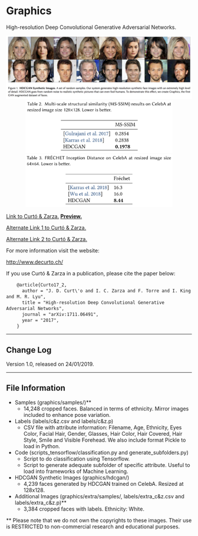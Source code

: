 # Graphics

High-resolution Deep Convolutional Generative Adversarial Networks.

<p align="center">
<img src="hdcgan.png" width="800">
<img src="HDCGAN_table.png" width="400">
<img src="frechet.png" width="400">
</p>

<a href="https://drive.google.com/file/d/1KM_aBTICkLqKUhV8sDhaGShtzP8EJCIY/view?usp=sharing">Link to Curtó & Zarza.</a>
<a href="https://share.weiyun.com/5GS1FrN"><strong>Preview.</strong></a>

<a href="https://share.weiyun.com/5L7sP3a">Alternate Link 1 to Curtó & Zarza.</a>

<a href="https://share.weiyun.com/57WB7bw">Alternate Link 2 to Curtó & Zarza.</a>

For more information visit the website:

  http://www.decurto.ch/

If you use Curtó & Zarza in a publication, please cite the paper below:

        @article{Curto17_2,
          author = "J. D. Curt\'o and I. C. Zarza and F. Torre and I. King and M. R. Lyu",
          title = "High-resolution Deep Convolutional Generative Adversarial Networks",
          journal = "arXiv:1711.06491",
          year = "2017",
        }

--------------------------------------------------------
Change Log
--------------------------------------------------------

Version 1.0, released on 24/01/2019.

--------------------------------------------------------
File Information
--------------------------------------------------------

- Samples (graphics/samples/)**
  - 14,248 cropped faces. Balanced in terms of ethnicity. Mirror images included to enhance pose variation.
- Labels (labels/c&z.csv and labels/c&z.p)
  - CSV file with attribute information: Filename, Age, Ethnicity, Eyes Color, Facial Hair, Gender, Glasses, Hair Color, Hair Covered, Hair Style, Smile and Visible Forehead.
We also include format Pickle to load in Python.
- Code (scripts_tensorflow/classification.py and generate_subfolders.py)
  - Script to do classification using Tensorflow.
  - Script to generate adequate subfolder of specific attribute. Useful to load into frameworks of Machine Learning.
- HDCGAN Synthetic Images (graphics/hdcgan/)
  - 4,239 faces generated by HDCGAN trained on CelebA. Resized at 128x128.
- Additional Images (graphics/extra/samples/, labels/extra_c&z.csv and labels/extra_c&z.p)**
  - 3,384 cropped faces with labels. Ethnicity: White.

** Please note that we do not own the copyrights to these images. Their use is RESTRICTED to non-commercial research and educational purposes.
